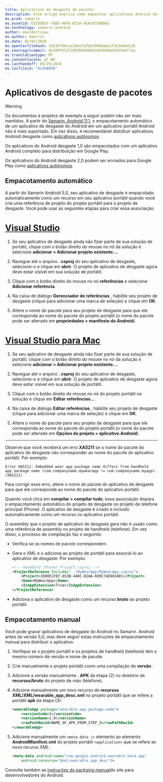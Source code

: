 ```yaml
---
title: Aplicativos de desgaste de pacotes
description: Este artigo explica como empacotar aplicativos Android desgaste.
ms.prod: xamarin
ms.assetid: E32DD855-78DD-46F8-B234-4EAC0756BDA2
ms.technology: xamarin-android
author: davidortinau
ms.author: daortin
ms.date: 02/02/2018
ms.openlocfilehash: 3263bfd9cea184a7bfbb29099abe2f1b3deb4126
ms.sourcegitcommit: 4e399f6fa72993b9580d41b93050be935544ffaa
ms.translationtype: MT
ms.contentlocale: pt-BR
ms.lasthandoff: 09/29/2020
ms.locfileid: "91458050"
---
```

# <a name="packaging-wear-apps"></a>Aplicativos de desgaste de pacotes

> [!WARNING]
> Os documentos e projetos de exemplo a seguir podem não ser mais mantidos.
> A partir do [Xamarin. Android 11,1][xa-11.1], o empacotamento automático de um aplicativo de desgaste do Android em um aplicativo portátil Android não é mais suportado. Em vez disso, é recomendável distribuir aplicativos Android desgaste como [aplicativos autônomos][standalone] .

Os aplicativos do Android desgaste 1,0 são empacotados com um aplicativo Android completo para distribuição em Google Play.

Os aplicativos do Android desgaste 2,0 podem ser enviados para Google Play como [aplicativos autônomos][standalone].

[xa-11.1]: /xamarin/android/release-notes/11/11.1
[standalone]: https://developer.android.com/training/wearables/apps/standalone-apps

## <a name="automatic-packaging"></a>Empacotamento automático

A partir do Xamarin Android 5,0, seu aplicativo de desgaste é empacotado automaticamente como um recurso em seu aplicativo portátil quando você cria uma referência de projeto do projeto portátil para o projeto de desgaste. Você pode usar as seguintes etapas para criar essa associação: 

# <a name="visual-studio"></a>[Visual Studio](#tab/windows)

1. Se seu aplicativo de desgaste ainda não fizer parte de sua solução de portátil, clique com o botão direito do mouse no nó da solução e selecione **adicionar > Adicionar projeto existente...**.

2. Navegue até o arquivo **. csproj** do seu aplicativo de desgaste, selecione-o e clique em **abrir**. O projeto de aplicativo de desgaste agora deve estar visível em sua solução de portátil.

3. Clique com o botão direito do mouse no nó **referências** e selecione **Adicionar referência**.

4. Na caixa de diálogo **Gerenciador de referências** , habilite seu projeto de desgaste (clique para adicionar uma marca de seleção) e clique em **OK**.

5. Altere o nome do pacote para seu projeto de desgaste para que ele corresponda ao nome do pacote do projeto portátil (o nome do pacote pode ser alterado em **propriedades > manifesto do Android**).

# <a name="visual-studio-for-mac"></a>[Visual Studio para Mac](#tab/macos)

1. Se seu aplicativo de desgaste ainda não fizer parte de sua solução de portátil, clique com o botão direito do mouse no nó da solução e selecione **adicionar > Adicionar projeto existente...**.

2. Navegue até o arquivo **. csproj** do seu aplicativo de desgaste, selecione-o e clique em **abrir**. O projeto de aplicativo de desgaste agora deve estar visível em sua solução de portátil.

3. Clique com o botão direito do mouse no nó do projeto portátil na solução e clique em **Editar referências..**..

4. Na caixa de diálogo **Editar referências** , habilite seu projeto de desgaste (clique para adicionar uma marca de seleção) e clique em **OK**.

5. Altere o nome do pacote para seu projeto de desgaste para que ele corresponda ao nome do pacote do projeto portátil (o nome do pacote pode ser alterado em **Opções do projeto > aplicativo Android**).

-----

Observe que você receberá um erro **XA5211** se o nome do pacote do aplicativo de desgaste não corresponder ao nome do pacote do aplicativo portátil. Por exemplo:

```shell
Error XA5211: Embedded wear app package name differs from handheld 
app package name (com.companyname.mywearapp != com.companyname.myapp). (XA5211)
```

Para corrigir esse erro, altere o nome do pacote do aplicativo de desgaste para que ele corresponda ao nome do pacote do aplicativo portátil.

Quando você clica em **compilar > compilar tudo**, essa associação dispara o empacotamento automático do projeto de desgaste no projeto de telefone principal (Phone). O aplicativo de desgaste é criado e incluído automaticamente como um recurso no aplicativo portátil.

O assembly que o projeto de aplicativo de desgaste gera não é usado como uma referência de assembly no projeto de handheld (telefone). Em vez disso, o processo de compilação faz o seguinte:

- Verifica se os nomes de pacote correspondem. 

- Gera o XML e o adiciona ao projeto de portátil para associá-lo ao aplicativo de desgaste. Por exemplo: 

    ```xml
    <!-- Handheld (Phone) Project.csproj -->
    <ProjectReference Include="..\MyWearApp\MyWearApp.csproj">
        <Project>{D80E1FEF-653B-448C-B2AA-609C74E88340}</Project>
        <Name>MyWearApp</Name>
        <IsAppExtension>True</IsAppExtension>
    </ProjectReference>
    ```

- Adiciona o aplicativo de desgaste como um recurso **bruto** ao projeto portátil. 

## <a name="manual-packaging"></a>Empacotamento manual

Você pode gravar aplicativos de desgaste do Android no Xamarin. Android antes da versão 5,0, mas deve seguir estas instruções de empacotamento manual para distribuir o aplicativo: 

1. Verifique se o projeto portátil e os projetos de handheld (telefone) têm o mesmo número de versão e nome de pacote.

2. Crie manualmente o projeto portátil como uma compilação de **versão** .

3. Adicione a versão manualmente **. APK** da etapa (2) no diretório de **recursos/bruto** do projeto de mão (telefone).

4. Adicione manualmente um novo recurso de **recursos XML/XML/wearable_app_desc.xml** no projeto portátil que se refere a portátil **apk** da etapa (3):

    ```xml
    <wearableApp package="wearable.app.package.name">
        <versionCode>1</versionCode>
        <versionName>1.0</versionName>
        <rawPathResId>NAME_OF_APK_FROM_STEP_3</rawPathResId>
    </wearableApp>
    ```

5. Adicione manualmente um `<meta-data />` elemento ao elemento **AndroidManifest.xml** do projeto portátil `<application>` que se refere ao novo recurso XML:

    ```xml
    <meta-data android:name="com.google.android.wearable.beta.app"
        android:resource="@xml/wearable_app_desc"/>
    ```

Consulte também as [instruções do packging manual](https://developer.android.com/training/wearables/apps/packaging.html#PackageManually)do site para desenvolvedores do Android.